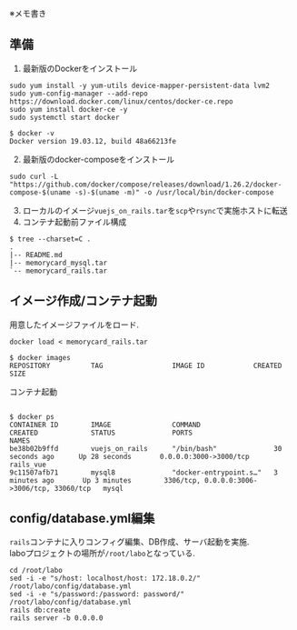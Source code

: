 ※メモ書き
## 準備
1. 最新版のDockerをインストール
```
sudo yum install -y yum-utils device-mapper-persistent-data lvm2
sudo yum-config-manager --add-repo https://download.docker.com/linux/centos/docker-ce.repo
sudo yum install docker-ce -y
sudo systemctl start docker
```
```
$ docker -v
Docker version 19.03.12, build 48a66213fe
```
2. 最新版のdocker-composeをインストール
```
sudo curl -L "https://github.com/docker/compose/releases/download/1.26.2/docker-compose-$(uname -s)-$(uname -m)" -o /usr/local/bin/docker-compose
```
3. ローカルのイメージ`vuejs_on_rails.tar`を`scp`や`rsync`で実施ホストに転送
4. コンテナ起動前ファイル構成
```
$ tree --charset=C .
.
|-- README.md
|-- memorycard_mysql.tar
`-- memorycard_rails.tar
```

## イメージ作成/コンテナ起動
用意したイメージファイルをロード.
```
docker load < memorycard_rails.tar
```
```
$ docker images
REPOSITORY          TAG                 IMAGE ID            CREATED             SIZE
```
コンテナ起動
```
```
```
$ docker ps
CONTAINER ID        IMAGE               COMMAND                  CREATED             STATUS              PORTS                                         NAMES
be38b02b9ffd        vuejs_on_rails      "/bin/bash"              30 seconds ago      Up 28 seconds       0.0.0.0:3000->3000/tcp                        rails_vue
9c11507afb71        mysql8              "docker-entrypoint.s…"   3 minutes ago       Up 3 minutes        3306/tcp, 0.0.0.0:3006->3006/tcp, 33060/tcp   mysql
```

## config/database.yml編集
`rails`コンテナに入りコンフィグ編集、DB作成、サーバ起動を実施.  
laboプロジェクトの場所が`/root/labo`となっている.
```
cd /root/labo
sed -i -e "s/host: localhost/host: 172.18.0.2/" /root/labo/config/database.yml
sed -i -e "s/password:/password: password/" /root/labo/config/database.yml
rails db:create
rails server -b 0.0.0.0
```
